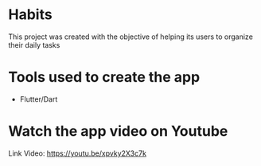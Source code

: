 # Habits

This project was created with the objective of helping its users to organize their daily tasks

# Tools used to create the app

* Flutter/Dart

# Watch the app video on Youtube

Link Video: https://youtu.be/xpvky2X3c7k



